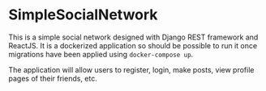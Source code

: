 # SimpleSocialNetwork
This is a simple social network designed with Django REST framework and ReactJS. It is a dockerized application so should be possible to run it once migrations have been applied using `docker-compose up`.

The application will allow users to register, login, make posts, view profile pages of their friends, etc.
